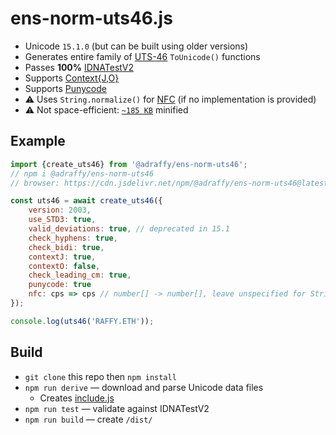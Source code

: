 #  ens-norm-uts46.js

* Unicode `15.1.0` (but can be built using older versions)
* Generates entire family of [UTS-46](https://unicode.org/reports/tr46/) `ToUnicode()` functions
* Passes **100%** [IDNATestV2](https://unicode.org/reports/tr46/#Conformance_Testing)
* Supports [Context{J,O}](https://datatracker.ietf.org/doc/html/rfc5892#appendix-A)
* Supports [Punycode](https://github.com/adraffy/punycode.js)
* ⚠️ Uses `String.normalize()` for [NFC](https://unicode.org/reports/tr15/) (if no implementation is provided)
* ⚠️ Not space-efficient: [`~185 KB`](./dist/index.min.js) minified

## Example

```Javascript
import {create_uts46} from '@adraffy/ens-norm-uts46';
// npm i @adraffy/ens-norm-uts46
// browser: https://cdn.jsdelivr.net/npm/@adraffy/ens-norm-uts46@latest/dist/index.min.js

const uts46 = await create_uts46({
	version: 2003,
	use_STD3: true,
	valid_deviations: true, // deprecated in 15.1
	check_hyphens: true,
	check_bidi: true,
	contextJ: true,
	contextO: false,
	check_leading_cm: true,
	punycode: true
	nfc: cps => cps // number[] -> number[], leave unspecified for String.normalize()	
});

console.log(uts46('RAFFY.ETH'));
```

## Build

* `git clone` this repo then `npm install`
* `npm run derive` — download and parse Unicode data files
	* Creates [include.js](./src/include.js)
* `npm run test` — validate against IDNATestV2
* `npm run build` — create `/dist/`
